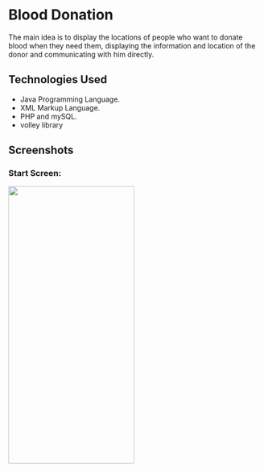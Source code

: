 # Blood Donation

The main idea is to display the locations of people who want to donate blood when they need them, displaying the information and location of the donor and communicating with him directly.  

## Technologies Used

* Java Programming Language.
* XML Markup Language.
* PHP and mySQL.
* volley library 

## Screenshots

### Start Screen:
<a href="url"><img src="https://mrkzgulfup.com/uploads/16232304445641.jpg" height="550" width="250" ></a>

